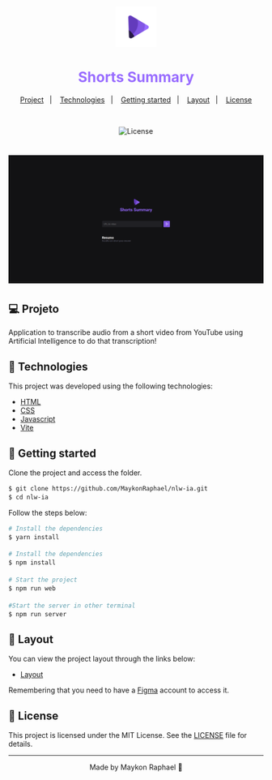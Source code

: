 <div align="center">
  <img alt="Short Summary" height="80" title="Short Summary" src="./public/logo.svg" />
  <h1 style="color: #996DFF">Shorts Summary</h1>
</div>

<p align="center">
  <a href="#project">Project</a>&nbsp;&nbsp;&nbsp;|&nbsp;&nbsp;&nbsp;
  <a href="#-technologies">Technologies</a>&nbsp;&nbsp;&nbsp;|&nbsp;&nbsp;&nbsp;
  <a href="#-Getting started">Getting started</a>&nbsp;&nbsp;&nbsp;|&nbsp;&nbsp;&nbsp;
  <a href="#-layout">Layout</a>&nbsp;&nbsp;&nbsp;|&nbsp;&nbsp;&nbsp;
  <a href="#-license">License</a>
</p>

<br>

<p align="center">
  <img alt="License" src="https://img.shields.io/static/v1?label=license&message=MIT&color=E51C44&labelColor=0A1033">
</p>

<h1 align="center">
    <img alt="Short Summary" title="Short Summary" src=".github/cover.png" />
</h1>


## 💻 Projeto

Application to transcribe audio from a short video from YouTube using Artificial Intelligence to do that transcription!


## 🧪 Technologies

This project was developed using the following technologies:
 
- [HTML](https://developer.mozilla.org/pt-BR/docs/Web/HTML)
- [CSS](https://developer.mozilla.org/pt-BR/docs/Web/CSS)
- [Javascript](https://developer.mozilla.org/pt-BR/docs/Web/JavaScript)
- [Vite](https://viteconf.org/23/?utm_campaign=stackblitz-on-page&utm_source=web-app&utm_medium=nav-button)

## 🚀 Getting started

Clone the project and access the folder.

```bash
$ git clone https://github.com/MaykonRaphael/nlw-ia.git
$ cd nlw-ia
```

Follow the steps below:
```bash
# Install the dependencies
$ yarn install

# Install the dependencies
$ npm install

# Start the project
$ npm run web

#Start the server in other terminal
$ npm run server
```

## 🔖 Layout

You can view the project layout through the links below:

- [Layout](https://www.figma.com/file/oHGSbosQyyfGXwgT4xKJ5H/Shorts-Summary?type=design&mode=design&t=VlkwJ3CcBCqVHR7x-0) 

Remembering that you need to have a [Figma](http://figma.com/) account to access it.

## 📝 License

This project is licensed under the MIT License. See the [LICENSE](LICENSE.md) file for details.

---
<p align="center">
  Made by Maykon Raphael 👋
</p>